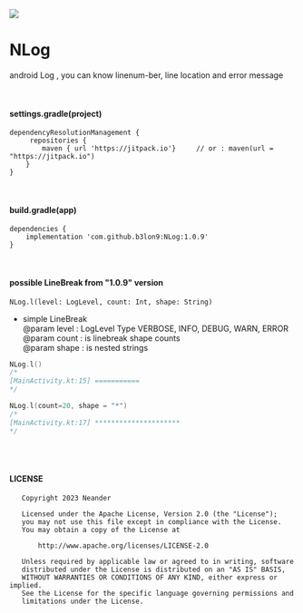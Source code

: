 [![](https://jitpack.io/v/b3lon9/NLog.svg)](https://jitpack.io/#b3lon9/NLog)

# NLog
android Log , you can know linenum-ber, line location and error message

<br/>

#### settings.gradle(project)
```Gradle
dependencyResolutionManagement {
     repositories {
        maven { url 'https://jitpack.io'}     // or : maven(url = "https://jitpack.io")
    } 
}
```

<br/>

#### build.gradle(app)
```Gradle
dependencies {
    implementation 'com.github.b3lon9:NLog:1.0.9'
}
```
<br />

#### possible LineBreak from "1.0.9" version <br />
`NLog.l(level: LogLevel, count: Int, shape: String)`
- simple LineBreak     <br/>
@param level : LogLevel Type VERBOSE, INFO, DEBUG, WARN, ERROR     <br/>
@param count : is linebreak shape counts     <br/>
@param shape : is nested strings     <br/>
```kotlin
NLog.l()
/*
[MainActivity.kt:15] ===========
*/
```

```kotlin
NLog.l(count=20, shape = "*")
/*
[MainActivity.kt:17] *********************
*/
```

  

<br/>
<br/>

#### LICENSE

```text
   Copyright 2023 Neander

   Licensed under the Apache License, Version 2.0 (the "License");
   you may not use this file except in compliance with the License.
   You may obtain a copy of the License at

       http://www.apache.org/licenses/LICENSE-2.0

   Unless required by applicable law or agreed to in writing, software
   distributed under the License is distributed on an "AS IS" BASIS,
   WITHOUT WARRANTIES OR CONDITIONS OF ANY KIND, either express or implied.
   See the License for the specific language governing permissions and
   limitations under the License.
```
